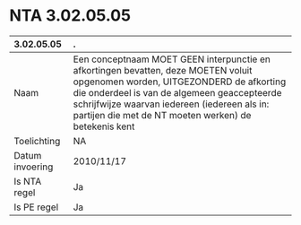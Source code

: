 # NTA 3.02.05.05

 3.02.05.05 | . 
 :--- | :--- 
 Naam | Een conceptnaam MOET GEEN interpunctie en afkortingen bevatten, deze MOETEN voluit opgenomen worden, UITGEZONDERD de afkorting die onderdeel is van de algemeen geaccepteerde schrijfwijze waarvan iedereen (iedereen als in: partijen die met de NT moeten werken) de betekenis kent 
 Toelichting | NA 
 Datum invoering | 2010/11/17 
 Is NTA regel | Ja 
 Is PE regel | Ja 
